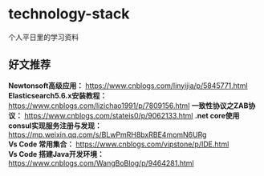# technology-stack
个人平日里的学习资料

## 好文推荐
**Newtonsoft高级应用：** https://www.cnblogs.com/linyijia/p/5845771.html  
**Elasticsearch5.6.x安装教程：** https://www.cnblogs.com/lizichao1991/p/7809156.html
**一致性协议之ZAB协议：** https://www.cnblogs.com/stateis0/p/9062133.html 
**.net core使用consul实现服务注册与发现：** https://mp.weixin.qq.com/s/BLwPmRH8bxRBE4momN6URg  
**Vs Code 常用集合：** https://www.cnblogs.com/vipstone/p/IDE.html  
**Vs Code 搭建Java开发环境：** https://www.cnblogs.com/WangBoBlog/p/9464281.html  
